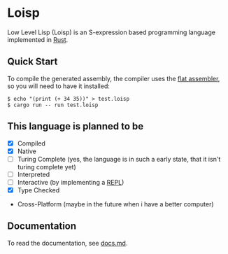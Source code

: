 # Loisp

Low Level Lisp (Loisp) is an S-expression based programming language implemented in [Rust](https://rust-lang.org).

## Quick Start

To compile the generated assembly, the compiler uses the [flat assembler](https://flatassembler.net/), so you will need to have it installed:

```console
$ echo "(print (+ 34 35))" > test.loisp
$ cargo run -- run test.loisp
```

## This language is planned to be

- [x] Compiled
- [x] Native
- [ ] Turing Complete (yes, the language is in such a early state, that it isn't turing complete yet)
- [ ] Interpreted
- [ ] Interactive (by implementing a [REPL](https://en.wikipedia.org/wiki/Read%E2%80%93eval%E2%80%93print_loop))
- [x] Type Checked
- Cross-Platform (maybe in the future when i have a better computer)

## Documentation

To read the documentation, see [docs.md](./docs/docs.md).
